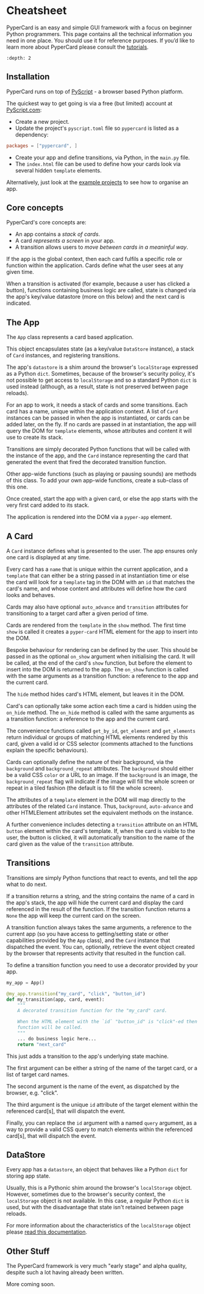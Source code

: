 # Cheatsheet

PyperCard is an easy and simple GUI framework with a focus on beginner Python
programmers. This page contains all the technical information you need in one
place. You should use it for reference purposes. If you’d like to learn more
about PyperCard please consult the [tutorials](tutorials.md).

```{contents}
:depth: 2
```

## Installation

PyperCard runs on top of [PyScript](https://pyscript.net/) - a browser based
Python platform.

The quickest way to get going is via a free (but limited) account at
[PyScript.com](https://pyscript.com/):

* Create a new project.
* Update the project's `pyscript.toml` file so `pypercard` is listed as a
  dependency:

```toml
packages = ["pypercard", ]
```

* Create your app and define transitions, via Python, in the `main.py` file.
* The `index.html` file can be used to define how your cards look via several
  hidden `template` elements.

Alternatively, just look at the
[example projects](https://github.com/pyscript/pypercard/tree/main/examples)
to see how to organise an app.

## Core concepts

PyperCard's core concepts are:

* An app contains a _stack of cards_.
* A card _represents a screen_ in your app.
* A transition allows users to _move between cards in a meaninful way_.

If the app is the global context, then each card fulfils a specific role or
function within the application. Cards define what the user sees at any given
time.

When a transition is activated (for example, because a user has clicked a
button), functions containing business logic are called, state is changed via 
the app's key/value datastore (more on this below) and the next card is
indicated.

## The App

The `App` class represents a card based application.

This object encapsulates state (as a key/value `DataStore` instance), a stack
of `Card` instances, and registering transitions.

The app's `datastore` is a shim around the browser's `localStorage` expressed
as a Python `dict`. Sometimes, because of the browser's security policy, it's
not possible to get access to `localStorage` and so a standard Python `dict` is
used instead (although, as a result, state is not preserved between page
reloads).

For an app to work, it needs a stack of cards and some transitions. Each card
has a name, unique within the application context. A list of `Card` instances
can be passed in when the app is instantiated, or cards can be added later, on
the fly. If no cards are passed in at instantiation, the app will query the DOM
for `template` elements, whose attributes and content it will use to create its
stack.

Transitions are simply decorated Python functions that will be called with the
instance of the app, and the `Card` instance representing the card that
generated the event that fired the decorated transition function.

Other app-wide functions (such as playing or pausing sounds) are methods of
this class. To add your own app-wide functions, create a sub-class of this one.

Once created, start the app with a given card, or else the app starts with the
very first card added to its stack.

The application is rendered into the DOM via a `pyper-app` element.

## A Card

A `Card` instance defines what is presented to the user. The app ensures only
one card is displayed at any time.

Every card has a `name` that is unique within the current application, and a
`template` that can either be a string passed in at instantiation time or else
the card will look for a `template` tag in the DOM with an `id` that matches
the card's name, and whose content and attributes will define how the card
looks and behaves.

Cards may also have optional `auto_advance` and `transition` attributes for
transitioning to a target card after a given period of time.

Cards are rendered from the `template` in the `show` method. The first time
`show` is called it creates a `pyper-card` HTML element for the app to
insert into the DOM.

Bespoke behaviour for rendering can be defined by the user. This should
be passed in as the optional `on_show` argument when initialising the
card. It will be called, at the end of the card's `show` function, but
before the element to insert into the DOM is returned to the app. The
`on_show` function is called with the same arguments as a transition
function: a reference to the app and the current card.

The `hide` method hides card's HTML element, but leaves it in the DOM.

Card's can optionally take some action each time a card is hidden using the
`on_hide` method. The `on_hide` method is called with the same arguments as
a transition function: a reference to the app and the current card.

The convenience functions called `get_by_id`, `get_element` and
`get_elements` return individual or groups of matching HTML elements
rendered by this card, given a valid id or CSS selector (comments attached
to the functions explain the specific behaviours).

Cards can optionally define the nature of their background, via the
`background` and `background_repeat` attributes. The `background` should
either be a valid CSS `color` or a URL to an image. If the `background` is
an image, the `background_repeat` flag will indicate if the image will
fill the whole screen or repeat in a tiled fashion (the default is to
fill the whole screen).

The attributes of a `template` element in the DOM will map directly to the
attributes of the related `Card` instance. Thus, `background`, `auto-advance`
and other HTMLElement attributes set the equivalent methods on the instance.

A further convenience includes detecting a `transition` attribute on an HTML
`button` element within the card's template. If, when the card is visible to
the user, the button is clicked, it will automatically transition to the name
of the card given as the value of the `transition` attribute.

## Transitions

Transitions are simply Python functions that react to events, and tell the
app what to do next.

If a transition returns a string, and the string contains the name of a card in
the app's stack, the app will hide the current card and display the card
referenced in the result of the function. If the transition function returns a
`None` the app will keep the current card on the screen.

A transition function always takes the same arguments, a reference to the
current app (so you have access to getting/setting state or other capabilities
provided by the `App` class), and the `Card` instance that dispatched the
event. You can, optionally, retrieve the event object created by the browser
that represents activity that resulted in the function call.

To define a transition function you need to use a decorator provided by your
app.

```python
my_app = App()

@my_app.transition("my_card", "click", "button_id")
def my_transition(app, card, event):
    """
    A decorated transition function for the "my_card" card.

    When the HTML element with the `id` "button_id" is "click"-ed then the
    function will be called.
    """
    ... do business logic here...
    return "next_card"
```

This just adds a transition to the app's underlying state machine.

The first argument can be either a string of the name of the target card, or a
list of target card names.

The second argument is the name of the event, as dispatched by the
browser, e.g. "click".

The third argument is the unique `id` attribute of the target element within
the referenced card[s], that will dispatch the event.

Finally, you can replace the `id` argument with a named `query` argument, as a
way to provide a valid CSS query to match elements within the referenced
card[s], that will dispatch the event.

## DataStore

Every app has a `datastore`, an object that behaves like a Python `dict` for
storing app state.

Usually, this is a Pythonic shim around the browser's `localStorage` object.
However, sometimes due to the browser's security context, the `localStorage`
object is not available. In this case, a regular Python `dict` is used, but
with the disadvantage that state isn't retained between page reloads.

For more information about the characteristics of the `localStorage` object
please
[read this documentation](https://developer.mozilla.org/en-US/docs/Web/API/Web_Storage_API).


## Other Stuff

The PyperCard framework is very much "early stage" and alpha quality, despite
such a lot having already been written.

More coming soon.
